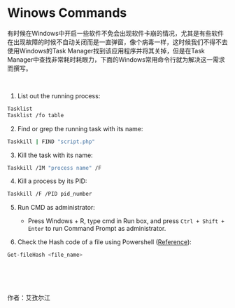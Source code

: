 # Winows Commands

有时候在Windows中开启一些软件不免会出现软件卡崩的情况，尤其是有些软件在出现故障的时候不自动关闭而是一直弹窗，像个病毒一样，这时候我们不得不去使用Windows的Task Manager找到该应用程序并将其关掉，但是在Task Manager中查找非常耗时耗眼力，下面的Windows常用命令行就为解决这一需求而撰写。

<br>

1. List out the running process:
```bash
Tasklist
Tasklist /fo table
```

2. Find or grep the running task with its name: 
```bash
Taskkill | FIND "script.php"
```

3. Kill the task with its name:
```bash
Taskkill /IM "process name" /F
```

4. Kill a process by its PID:
```bash
Taskkill /F /PID pid_number
```

5. Run CMD as administrator:
   - Press Windows + R, type cmd in Run box, and press `Ctrl + Shift + Enter` to run Command Prompt as administrator.


6. Check the Hash code of a file using Powershell ([Reference](https://docs.precisely.com/docs/sftw/spectrum/ProductUpdateSummary/ProductUpdateSummary/source/about_sha256.html)):
```bash
Get-fileHash <file_name>
```


<br>

<br>

<br>

作者：艾孜尔江
